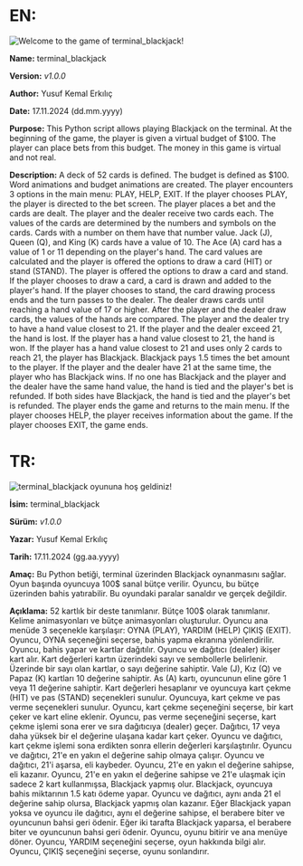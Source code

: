 # EN:

![Welcome to the game of terminal_blackjack!](https://github.com/yusufkemalerkilic/file_storage/blob/main/terminal_blackjack_animation.gif)

**Name:** terminal_blackjack

**Version:** *v1.0.0*

**Author:** Yusuf Kemal Erkılıç

**Date:** 17.11.2024 (dd.mm.yyyy)

**Purpose:**
This Python script allows playing Blackjack on the terminal.
At the beginning of the game, the player is given a virtual budget of $100. The player can place bets from this budget.
The money in this game is virtual and not real.

**Description:**
A deck of 52 cards is defined.
The budget is defined as $100.
Word animations and budget animations are created.
The player encounters 3 options in the main menu: PLAY, HELP, EXIT.
If the player chooses PLAY, the player is directed to the bet screen.
The player places a bet and the cards are dealt.
The player and the dealer receive two cards each.
The values of the cards are determined by the numbers and symbols on the cards.
Cards with a number on them have that number value.
Jack (J), Queen (Q), and King (K) cards have a value of 10.
The Ace (A) card has a value of 1 or 11 depending on the player's hand.
The card values are calculated and the player is offered the options to draw a card (HIT) or stand (STAND).
The player is offered the options to draw a card and stand.
If the player chooses to draw a card, a card is drawn and added to the player's hand.
If the player chooses to stand, the card drawing process ends and the turn passes to the dealer.
The dealer draws cards until reaching a hand value of 17 or higher.
After the player and the dealer draw cards, the values of the hands are compared.
The player and the dealer try to have a hand value closest to 21.
If the player and the dealer exceed 21, the hand is lost.
If the player has a hand value closest to 21, the hand is won.
If the player has a hand value closest to 21 and uses only 2 cards to reach 21, the player has Blackjack.
Blackjack pays 1.5 times the bet amount to the player.
If the player and the dealer have 21 at the same time, the player who has Blackjack wins.
If no one has Blackjack and the player and the dealer have the same hand value, the hand is tied and the player's bet is refunded.
If both sides have Blackjack, the hand is tied and the player's bet is refunded.
The player ends the game and returns to the main menu.
If the player chooses HELP, the player receives information about the game.
If the player chooses EXIT, the game ends.



# TR:

![terminal_blackjack oyununa hoş geldiniz!](https://github.com/yusufkemalerkilic/file_storage/blob/main/terminal_blackjack_animation_turkish.gif)

**İsim:** terminal_blackjack

**Sürüm:** *v1.0.0*

**Yazar:** Yusuf Kemal Erkılıç

**Tarih:** 17.11.2024 (gg.aa.yyyy)

**Amaç:**
Bu Python betiği, terminal üzerinden Blackjack oynanmasını sağlar.
Oyun başında oyuncuya 100$ sanal bütçe verilir. Oyuncu, bu bütçe üzerinden bahis yatırabilir.
Bu oyundaki paralar sanaldır ve gerçek değildir.

**Açıklama:**
52 kartlık bir deste tanımlanır.
Bütçe 100$ olarak tanımlanır.
Kelime animasyonları ve bütçe animasyonları oluşturulur.
Oyuncu ana menüde 3 seçenekle karşılaşır: OYNA (PLAY), YARDIM (HELP) ÇIKIŞ (EXIT).
Oyuncu, OYNA seçeneğini seçerse, bahis yapma ekranına yönlendirilir.
Oyuncu, bahis yapar ve kartlar dağıtılır.
Oyuncu ve dağıtıcı (dealer) ikişer kart alır.
Kart değerleri kartın üzerindeki sayı ve sembollerle belirlenir.
Üzerinde bir sayı olan kartlar, o sayı değerine sahiptir.
Vale (J), Kız (Q) ve Papaz (K) kartları 10 değerine sahiptir.
As (A) kartı, oyuncunun eline göre 1 veya 11 değerine sahiptir.
Kart değerleri hesaplanır ve oyuncuya kart çekme (HIT) ve pas (STAND) seçenekleri sunulur.
Oyuncuya, kart çekme ve pas verme seçenekleri sunulur.
Oyuncu, kart çekme seçeneğini seçerse, bir kart çeker ve kart eline eklenir.
Oyuncu, pas verme seçeneğini seçerse, kart çekme işlemi sona erer ve sıra dağıtıcıya (dealer) geçer.
Dağıtıcı, 17 veya daha yüksek bir el değerine ulaşana kadar kart çeker.
Oyuncu ve dağıtıcı, kart çekme işlemi sona erdikten sonra ellerin değerleri karşılaştırılır.
Oyuncu ve dağıtıcı, 21'e en yakın el değerine sahip olmaya çalışır.
Oyuncu ve dağıtıcı, 21'i aşarsa, eli kaybeder.
Oyuncu, 21'e en yakın el değerine sahipse, eli kazanır.
Oyuncu, 21'e en yakın el değerine sahipse ve 21'e ulaşmak için sadece 2 kart kullanmışsa, Blackjack yapmış olur.
Blackjack, oyuncuya bahis miktarının 1.5 katı ödeme yapar.
Oyuncu ve dağıtıcı, aynı anda 21 el değerine sahip olursa, Blackjack yapmış olan kazanır.
Eğer Blackjack yapan yoksa ve oyuncu ile dağıtıcı, aynı el değerine sahipse, el berabere biter ve oyuncunun bahsi geri ödenir.
Eğer iki tarafta Blackjack yaparsa, el berabere biter ve oyuncunun bahsi geri ödenir.
Oyuncu, oyunu bitirir ve ana menüye döner.
Oyuncu, YARDIM seçeneğini seçerse, oyun hakkında bilgi alır.
Oyuncu, ÇIKIŞ seçeneğini seçerse, oyunu sonlandırır.
